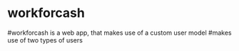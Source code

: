 # workforcash
#workforcash is a web app, that makes use of a custom user model
#makes use of two types of users 

